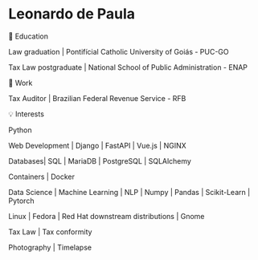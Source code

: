 # Leonardo de Paula

<div class="termy">

:book: Education

Law graduation | Pontifícial Catholic University of Goiás - PUC-GO

Tax Law postgraduate | National School of Public Administration - ENAP

</div>
<div class="termy">

:briefcase: Work

Tax Auditor | Brazilian Federal Revenue Service - RFB

</div>
<div class="termy">

:bulb: Interests

Python

Web Development | Django | FastAPI | Vue.js | NGINX

Databases| SQL | MariaDB | PostgreSQL | SQLAlchemy

Containers | Docker

Data Science | Machine Learning | NLP | Numpy | Pandas | Scikit-Learn | Pytorch

Linux | Fedora | Red Hat downstream distributions | Gnome

Tax Law | Tax conformity

Photography | Timelapse 

</div>